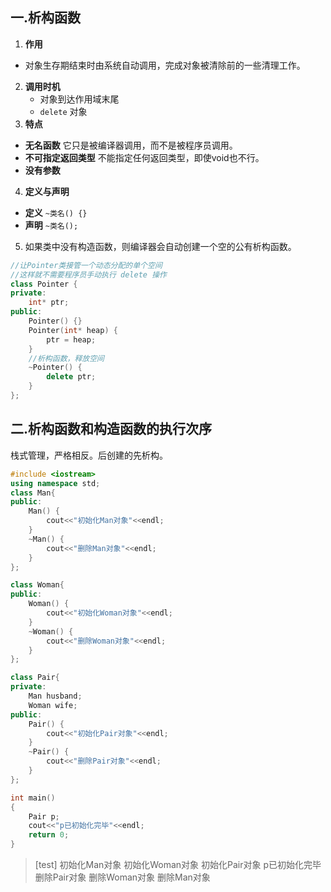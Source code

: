 ## 一.析构函数

1.	**作用**
   +	对象生存期结束时由系统自动调用，完成对象被清除前的一些清理工作。
2.	**调用时机**
	+	对象到达作用域末尾
	+	`delete` 对象
3.	**特点** 
   +	**无名函数** 它只是被编译器调用，而不是被程序员调用。
   +	**不可指定返回类型** 不能指定任何返回类型，即使void也不行。
   +	**没有参数**
4.	**定义与声明**
   +	**定义**  `~类名() {}`
   +	**声明** `~类名();`
5.	如果类中没有构造函数，则编译器会自动创建一个空的公有析构函数。

```c++
//让Pointer类接管一个动态分配的单个空间
//这样就不需要程序员手动执行 delete 操作
class Pointer {
private:
	int* ptr;
public:
	Pointer() {}
	Pointer(int* heap) {
		ptr = heap;
	}
	//析构函数，释放空间
	~Pointer() {
		delete ptr;
	}
};
```

## 二.析构函数和构造函数的执行次序

栈式管理，严格相反。后创建的先析构。

```c++
#include <iostream>
using namespace std;
class Man{
public:
	Man() {
		cout<<"初始化Man对象"<<endl;
	}
	~Man() {
		cout<<"删除Man对象"<<endl;
	}
};

class Woman{
public:
	Woman() {
		cout<<"初始化Woman对象"<<endl;
	}
	~Woman() {
		cout<<"删除Woman对象"<<endl;
	}
};

class Pair{
private:
	Man husband;
	Woman wife;
public:
	Pair() {
		cout<<"初始化Pair对象"<<endl;
	}
	~Pair() {
		cout<<"删除Pair对象"<<endl;
	}
};

int main()
{
	Pair p;
	cout<<"p已初始化完毕"<<endl;
	return 0;
}
```

>[test]
> 初始化Man对象
> 初始化Woman对象
> 初始化Pair对象
> p已初始化完毕
> 删除Pair对象
> 删除Woman对象
> 删除Man对象

